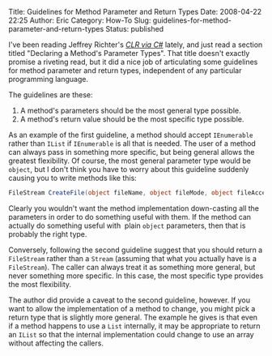 Title: Guidelines for Method Parameter and Return Types
Date: 2008-04-22 22:25
Author: Eric
Category: How-To
Slug: guidelines-for-method-parameter-and-return-types
Status: published

I've been reading Jeffrey Richter's [*CLR via
C\#*](http://www.amazon.com/gp/redirect.html?ie=UTF8&location=http%3A%2F%2Fwww.amazon.com%2FCLR-via-Second-Pro-Developer%2Fdp%2F0735621632%3Fie%3DUTF8%26s%3Dbooks%26qid%3D1208924595%26sr%3D8-1&tag=sparksfromthesmi&linkCode=ur2&camp=1789&creative=9325)
lately, and just read a section titled "Declaring a Method's Parameter
Types". That title doesn't exactly promise a riveting read, but it did a
nice job of articulating some guidelines for method parameter and return
types, independent of any particular programming language.

The guidelines are these:

1.  A method's parameters should be the most general type possible.
2.  A method's return value should be the most specific type possible.

As an example of the first guideline, a method should accept
`IEnumerable` rather than `IList` if `IEnumerable` is all that is
needed. The user of a method can always pass in something more specific,
but being general allows the greatest flexibility. Of course, the most
general parameter type would be `object`, but I don't think you have
to worry about this guideline suddenly causing you to write methods like
this:

```csharp
FileStream CreateFile(object fileName, object fileMode, object fileAccess);
```

Clearly you wouldn't want the method implementation down-casting all the
parameters in order to do something useful with them. If the method can
actually do something useful with  plain `object` parameters, then
that is probably the right type.

Conversely, following the second guideline suggest that you should
return a `FileStream` rather than a `Stream` (assuming that what you
actually have is a `FileStream`). The caller can always treat it as
something more general, but never something more specific. In this case,
the most specific type provides the most flexibility.

The author did provide a caveat to the second guideline, however. If you
want to allow the implementation of a method to change, you might pick a
return type that is slightly more general. The example he gives is that
even if a method happens to use a `List` internally, it may be
appropriate to return an `IList` so that the internal implementation
could change to use an array without affecting the callers.
